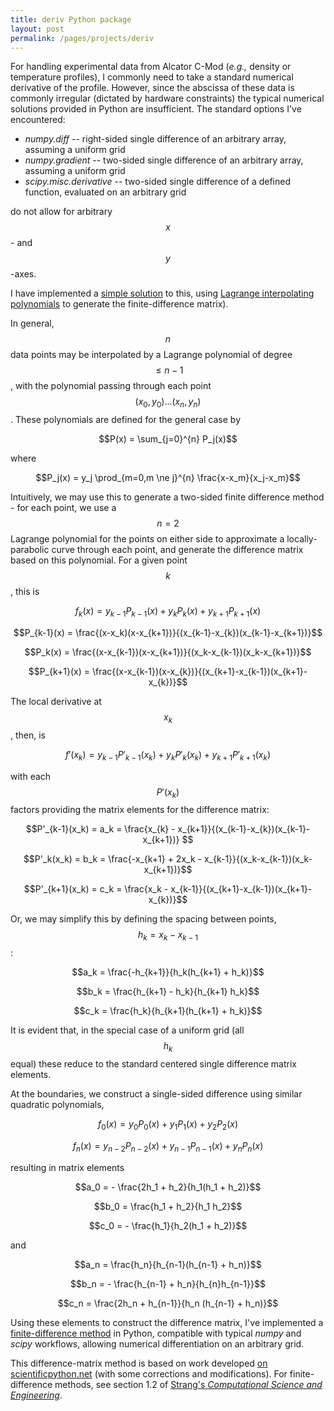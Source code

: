 ```yaml
---
title: deriv Python package
layout: post
permalink: /pages/projects/deriv
---
```


For handling experimental data from Alcator C-Mod (*e.g.,* density or temperature profiles), I commonly need to take a standard numerical derivative of the profile.  However, since the abscissa of these data is commonly irregular (dictated by hardware constraints) the typical numerical solutions provided in Python are insufficient.  The standard options I've encountered:

* <var>numpy.diff</var> -- right-sided single difference of an arbitrary array, assuming a uniform grid
* <var>numpy.gradient</var> -- two-sided single difference of an arbitrary array, assuming a uniform grid
* <var>scipy.misc.derivative</var> -- two-sided single difference of a defined function, evaluated on an arbitrary grid

do not allow for arbitrary $$x$$- and $$y$$-axes.

I have implemented a [simple solution](https://github.com/jrwalk/deriv) to this, using [Lagrange interpolating polynomials](http://mathworld.wolfram.com/LagrangeInterpolatingPolynomial.html) to generate the finite-difference matrix).

In general, $$n$$ data points may be interpolated by a Lagrange polynomial of degree $$\le n-1$$, with the polynomial passing through each point $$(x_0,y_0)...(x_n,y_n)$$.  These polynomials are defined for the general case by

$$P(x) = \sum_{j=0}^{n} P_j(x)$$

where

$$P_j(x) = y_j \prod_{m=0,m \ne j}^{n} \frac{x-x_m}{x_j-x_m}$$

Intuitively, we may use this to generate a two-sided finite difference method - for each point, we use a $$n=2$$ Lagrange polynomial for the points on either side to approximate a locally-parabolic curve through each point, and generate the difference matrix based on this polynomial.  For a given point $$k$$, this is

$$f_k(x) = y_{k-1} P_{k-1}(x) + y_k P_k(x) + y_{k+1} P_{k+1}(x)$$

$$P_{k-1}(x) = \frac{(x-x_k)(x-x_{k+1})}{(x_{k-1}-x_{k})(x_{k-1}-x_{k+1})}$$

$$P_k(x) = \frac{(x-x_{k-1})(x-x_{k+1})}{(x_k-x_{k-1})(x_k-x_{k+1})}$$

$$P_{k+1}(x) = \frac{(x-x_{k-1})(x-x_{k})}{(x_{k+1}-x_{k-1})(x_{k+1}-x_{k})}$$

The local derivative at $$x_k$$, then, is 

$$f'(x_k) = y_{k-1} P'_{k-1}(x_k) + y_k P'_k(x_k) + y_{k+1} P'_{k+1}(x_k) $$

with each $$P'(x_k)$$ factors providing the matrix elements for the difference matrix:

$$P'_{k-1}(x_k) = a_k = \frac{x_{k} - x_{k+1}}{(x_{k-1}-x_{k})(x_{k-1}-x_{k+1})} $$

$$P'_k(x_k) = b_k = \frac{-x_{k+1} + 2x_k - x_{k-1}}{(x_k-x_{k-1})(x_k-x_{k+1})}$$

$$P'_{k+1}(x_k) = c_k = \frac{x_k - x_{k-1}}{(x_{k+1}-x_{k-1})(x_{k+1}-x_{k})}$$

Or, we may simplify this by defining the spacing between points, $$h_k = x_k - x_{k-1}$$:

$$a_k = \frac{-h_{k+1}}{h_k(h_{k+1} + h_k)}$$

$$b_k = \frac{h_{k+1} - h_k}{h_{k+1} h_k}$$

$$c_k = \frac{h_k}{h_{k+1}(h_{k+1} + h_k)}$$

It is evident that, in the special case of a uniform grid (all $$h_k$$ equal) these reduce to the standard centered single difference matrix elements.

At the boundaries, we construct a single-sided difference using similar quadratic polynomials,

$$f_0(x) = y_0 P_0(x) + y_1 P_1(x) + y_2 P_2(x)$$

$$f_n(x) = y_{n-2} P_{n-2} (x) + y_{n-1} P_{n-1}(x) + y_n P_n(x)$$

resulting in matrix elements

$$a_0 = - \frac{2h_1 + h_2}{h_1(h_1 + h_2)}$$

$$b_0 = \frac{h_1 + h_2}{h_1 h_2}$$

$$c_0 = - \frac{h_1}{h_2(h_1 + h_2)}$$

and

$$a_n = \frac{h_n}{h_{n-1}(h_{n-1} + h_n)}$$

$$b_n = - \frac{h_{n-1} + h_n}{h_{n}h_{n-1}}$$

$$c_n = \frac{2h_n + h_{n-1}}{h_n (h_{n-1} + h_n)}$$

Using these elements to construct the difference matrix, I've implemented a [finite-difference method](https://github.com/jrwalk/deriv) in Python, compatible with typical <var>numpy</var> and <var>scipy</var> workflows, allowing numerical differentiation on an arbitrary grid.  

This difference-matrix method is based on work developed [on scientificpython.net](http://www.scientificpython.net/pyblog/non-uniform-first-order-finite-differences) (with some corrections and modifications).  For finite-difference methods, see section 1.2 of [Strang's *Computational Science and Engineering*](https://books.google.com/books/about/Computational_Science_and_Engineering.html?id=GQ9pQgAACAAJ).